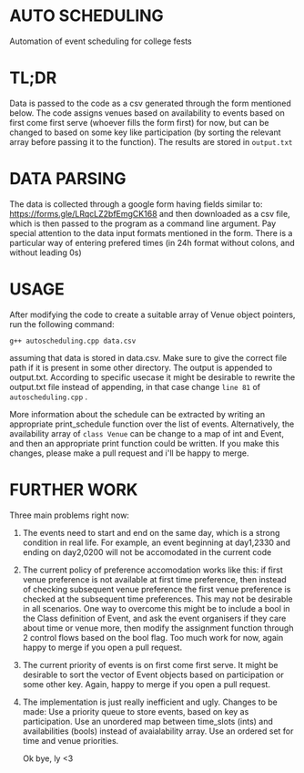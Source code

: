 # AUTO SCHEDULING
 Automation of event scheduling for college fests

 # TL;DR
Data is passed to the code as a csv generated through the form mentioned below. The code assigns venues based on availability to events based on first come first serve (whoever fills the form first) for now, but can be changed to based on some key like participation (by sorting the relevant array before passing it to the function). The results are stored in ```output.txt```

# DATA PARSING

 The data is collected through a google form having fields similar to: https://forms.gle/LRqcLZ2bfEmgCK168 and then downloaded as a csv file, which is then passed to the program as a command line argument. Pay special attention to the data input formats mentioned in the form. There is a particular way of entering prefered times (in 24h format without colons, and without leading 0s)

 # USAGE

  After modifying the code to create a suitable array of Venue object pointers, run the following command:
  
 ```g++ autoscheduling.cpp data.csv```

 assuming that data is stored in data.csv. Make sure to give the correct file path if it is present in some other directory. The output is appended to output.txt. According to specific usecase it might be desirable to rewrite the output.txt file instead of appending, in that case change ```line 81``` of ```autoscheduling.cpp``` .

 More information about the schedule can be extracted by writing an appropriate print_schedule function over the list of events. Alternatively, the availability array of ```class Venue``` can be change to a map of int and Event, and then an appropriate print function could be written. If you make this changes, please make a pull request and i'll be happy to merge.

 # FURTHER WORK

  Three main problems right now:
1) The events need to start and end on the same day, which is a strong condition in real life. For example, an event beginning at day1,2330 and ending on day2,0200 will not be accomodated in the current code
2) The current policy of preference accomodation works like this: if first venue preference is not available at first time preference, then instead of checking subsequent venue preference the first venue preference is checked at the subsequent time preferences. This may not be desirable in all scenarios. One way to overcome this might be to include a bool in the Class definition of Event, and ask the event organisers if they care about time or venue more, then modify the assignment function through 2 control flows based on the bool flag. Too much work for now, again happy to merge if you open a pull request.
3) The current priority of events is on first come first serve. It might be desirable to sort the vector of Event objects based on participation or some other key. Again, happy to merge if you open a pull request.
4) The implementation is just really inefficient and ugly. Changes to be made: Use a priority queue to store events, based on key as participation. Use an unordered map between time_slots (ints) and availabilities (bools) instead of avaialability array. Use an ordered set for time and venue priorities. 

   Ok bye, ly <3
